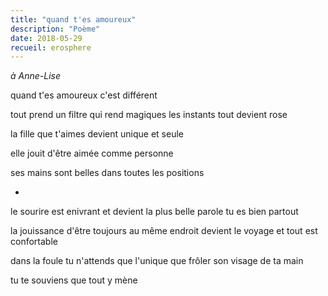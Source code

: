 ```yaml
---
title: "quand t'es amoureux"
description: "Poème"
date: 2018-05-29
recueil: erosphere
---
```


*à Anne-Lise*

quand t'es amoureux
c'est différent

tout prend un filtre qui rend magiques les instants
tout devient rose

la fille que t'aimes devient unique
et seule

elle jouit d'être aimée comme personne

ses mains sont belles dans toutes les positions

*

le sourire est enivrant et devient la plus belle parole
tu es bien partout

la jouissance d'être toujours au même endroit devient le voyage
et tout est confortable

dans la foule tu n'attends que l'unique
que frôler son visage de ta main

tu te souviens que tout y mène

